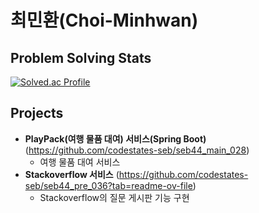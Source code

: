 # 최민환(Choi-Minhwan)

## Problem Solving Stats
[![Solved.ac Profile](http://mazassumnida.wtf/api/generate_badge?boj=chymh32)](https://solved.ac/chymh32)

## Projects
- **PlayPack(여행 물품 대여) 서비스(Spring Boot)**
   (https://github.com/codestates-seb/seb44_main_028)
  - 여행 물품 대여 서비스
- **Stackoverflow 서비스**
   (https://github.com/codestates-seb/seb44_pre_036?tab=readme-ov-file)
  - Stackoverflow의 질문 게시판 기능 구현
